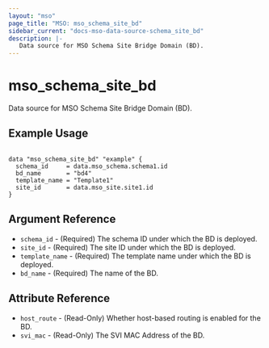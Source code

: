 ```yaml
---
layout: "mso"
page_title: "MSO: mso_schema_site_bd"
sidebar_current: "docs-mso-data-source-schema_site_bd"
description: |-
   Data source for MSO Schema Site Bridge Domain (BD).
---
```


# mso_schema_site_bd #

  Data source for MSO Schema Site Bridge Domain (BD).

## Example Usage ##

```hcl

data "mso_schema_site_bd" "example" {
  schema_id     = data.mso_schema.schema1.id
  bd_name       = "bd4"
  template_name = "Template1"
  site_id       = data.mso_site.site1.id
}

```

## Argument Reference ##

* `schema_id` - (Required) The schema ID under which the BD is deployed.
* `site_id` - (Required) The site ID under which the BD is deployed.
* `template_name` - (Required) The template name under which the BD is deployed.
* `bd_name` - (Required) The name of the BD.

## Attribute Reference ##

* `host_route` - (Read-Only) Whether host-based routing is enabled for the BD.
* `svi_mac` - (Read-Only) The SVI MAC Address of the BD.

